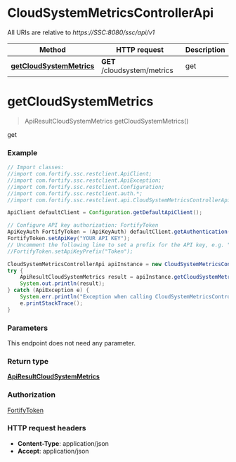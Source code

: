 # CloudSystemMetricsControllerApi

All URIs are relative to *https://SSC:8080/ssc/api/v1*

Method | HTTP request | Description
------------- | ------------- | -------------
[**getCloudSystemMetrics**](CloudSystemMetricsControllerApi.md#getCloudSystemMetrics) | **GET** /cloudsystem/metrics | get


<a name="getCloudSystemMetrics"></a>
# **getCloudSystemMetrics**
> ApiResultCloudSystemMetrics getCloudSystemMetrics()

get

### Example
```java
// Import classes:
//import com.fortify.ssc.restclient.ApiClient;
//import com.fortify.ssc.restclient.ApiException;
//import com.fortify.ssc.restclient.Configuration;
//import com.fortify.ssc.restclient.auth.*;
//import com.fortify.ssc.restclient.api.CloudSystemMetricsControllerApi;

ApiClient defaultClient = Configuration.getDefaultApiClient();

// Configure API key authorization: FortifyToken
ApiKeyAuth FortifyToken = (ApiKeyAuth) defaultClient.getAuthentication("FortifyToken");
FortifyToken.setApiKey("YOUR API KEY");
// Uncomment the following line to set a prefix for the API key, e.g. "Token" (defaults to null)
//FortifyToken.setApiKeyPrefix("Token");

CloudSystemMetricsControllerApi apiInstance = new CloudSystemMetricsControllerApi();
try {
    ApiResultCloudSystemMetrics result = apiInstance.getCloudSystemMetrics();
    System.out.println(result);
} catch (ApiException e) {
    System.err.println("Exception when calling CloudSystemMetricsControllerApi#getCloudSystemMetrics");
    e.printStackTrace();
}
```

### Parameters
This endpoint does not need any parameter.

### Return type

[**ApiResultCloudSystemMetrics**](ApiResultCloudSystemMetrics.md)

### Authorization

[FortifyToken](../README.md#FortifyToken)

### HTTP request headers

 - **Content-Type**: application/json
 - **Accept**: application/json

